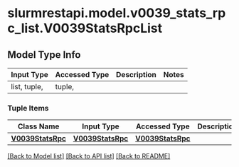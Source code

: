 # slurmrestapi.model.v0039_stats_rpc_list.V0039StatsRpcList

## Model Type Info
Input Type | Accessed Type | Description | Notes
------------ | ------------- | ------------- | -------------
list, tuple,  | tuple,  |  | 

### Tuple Items
Class Name | Input Type | Accessed Type | Description | Notes
------------- | ------------- | ------------- | ------------- | -------------
[**V0039StatsRpc**](V0039StatsRpc.md) | [**V0039StatsRpc**](V0039StatsRpc.md) | [**V0039StatsRpc**](V0039StatsRpc.md) |  | 

[[Back to Model list]](../../README.md#documentation-for-models) [[Back to API list]](../../README.md#documentation-for-api-endpoints) [[Back to README]](../../README.md)

